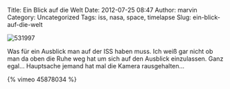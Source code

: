 Title: Ein Blick auf die Welt
Date: 2012-07-25 08:47
Author: marvin
Category: Uncategorized
Tags: iss, nasa, space, timelapse
Slug: ein-blick-auf-die-welt

![531997]({filename}/images/531997.jpg)

Was für ein Ausblick man auf der ISS haben muss. Ich weiß gar nicht ob
man da oben die Ruhe weg hat um sich auf den Ausblick einzulassen. Ganz
egal... Hauptsache jemand hat mal die Kamera rausgehalten...

{% vimeo 45878034 %}

